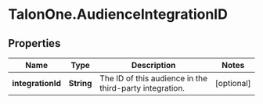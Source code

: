 # TalonOne.AudienceIntegrationID

## Properties

Name | Type | Description | Notes
------------ | ------------- | ------------- | -------------
**integrationId** | **String** | The ID of this audience in the third-party integration. | [optional] 


